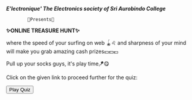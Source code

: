 <strong><em>E'lectronique'
  The Electronics society of Sri Aurobindo College</em></strong>


            👀Presents👀

<strong>✨ONLINE TREASURE HUNT✨</strong>

where the speed of your surfing on web 🪀♌ and sharpness of your mind will make you grab amazing cash prizes💴💵💶

Pull up your socks guys, it's play time🪁😋

Click on the given link to proceed further for the quiz:


<a href="https://quizizz.com/join/"> <button>Play Quiz </button></a>
